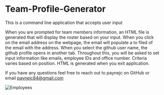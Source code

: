 # Team-Profile-Generator

This is a command line application that accepts user input 

When you are prompted for team members information, an HTML file is generated that will display the roster based on your input. When you click on the email address on the webpage, the email will populate  a to filed of the email with the address. When you select the github user name, the github profile opens in another tab. Throughout this, you will be asked to set input information like emails, employee IDs and office number. Criteria varies based on position. HTML is generated when you exit application. 

If you have any questions feel free to reach out to paynejc on GitHub or email paynejc84@gmail.com

![Employees](https://user-images.githubusercontent.com/8907347/156872971-eb6ff472-e708-4ae4-a817-ab994b592653.JPG)
